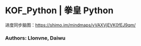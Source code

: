 # KOF_Python | 拳皇 Python

进度同步脑图：https://shimo.im/mindmaps/vVAXVjEVK0fEJ9qm/

### Authors: Llonvne, Daiwu

